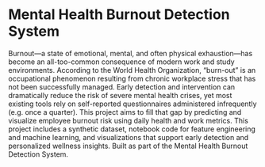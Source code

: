 # Mental Health Burnout Detection System
Burnout—a state of emotional, mental, and often physical exhaustion—has become an all-too-common consequence of modern work and study environments. According to the World Health Organization, “burn-out” is an occupational phenomenon resulting from chronic workplace stress that has not been successfully managed. Early detection and intervention can dramatically reduce the risk of severe mental health crises, yet most existing tools rely on self-reported questionnaires administered infrequently (e.g. once a quarter).
This project aims to fill that gap by predicting and visualize employee burnout risk using daily health and work metrics. This project includes a synthetic dataset, notebook code for feature engineering and machine learning, and visualizations that support early detection and personalized wellness insights. Built as part of the Mental Health Burnout Detection System.
